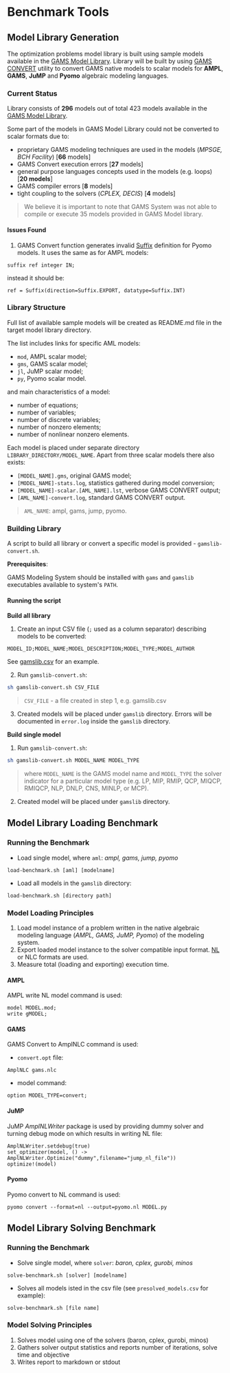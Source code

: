 # Benchmark Tools

## Model Library Generation

The optimization problems model library is built using sample models available in the [GAMS Model Library](https://www.gams.com/latest/gamslib_ml/libhtml/index.html). 
Library will be built by using [GAMS CONVERT](https://www.gams.com/latest/docs/S_CONVERT.html) utility to convert GAMS native models to scalar models for **AMPL**, **GAMS**, **JuMP** and **Pyomo** algebraic modeling languages. 

### Current Status

Library consists of **296** models out of total 423 models available in the [GAMS Model Library](https://www.gams.com/latest/gamslib_ml/libhtml/index.html). 

Some part of the models in GAMS Model Library could not be converted to scalar formats due to:

- proprietary GAMS modeling techniques are used in the models (_MPSGE, BCH Facility_) [**66** models]
- GAMS Convert execution errors [**27** models]
- general purpose languages concepts used in the models (e.g. loops) [**20 models**]
- GAMS compiler errors [**8** models]
- tight coupling to the solvers (_CPLEX, DECIS_) [**4** models]

> We believe it is important to note that GAMS System was not able to compile or execute 35 models provided in GAMS Model library. 

#### Issues Found

1. GAMS Convert function generates invalid [Suffix](https://pyomo.readthedocs.io/en/latest/library_reference/kernel/suffix.html) definition for Pyomo models. It uses the same as for AMPL models:
```
suffix ref integer IN;
```
instead it should be:
```
ref = Suffix(direction=Suffix.EXPORT, datatype=Suffix.INT)
```

### Library Structure

Full list of available sample models will be created as README.md file in the target model library directory. 

The list includes links for specific AML models:

- `mod`, AMPL scalar model;
- `gms`, GAMS scalar model;
- `jl`, JuMP scalar model;
- `py`, Pyomo scalar model.

and main characteristics of a model:

- number of equations;
- number of variables;
- number of discrete variables;
- number of nonzero elements;
- number of nonlinear nonzero elements.

Each model is placed under separate directory `LIBRARY_DIRECTORY/MODEL_NAME`. Apart from three scalar models there also exists:

- `[MODEL_NAME].gms`, original GAMS model;
- `[MODEL_NAME]-stats.log`, statistics gathered during model conversion;
- `[MODEL_NAME]-scalar.[AML_NAME].lst`, verbose GAMS CONVERT output;
- `[AML_NAME]-convert.log`, standard GAMS CONVERT output.

> `AML_NAME`: ampl, gams, jump, pyomo.

### Building Library

A script to build all library or convert a specific model is provided - `gamslib-convert.sh`.

**Prerequisites**:

GAMS Modeling System should be installed with `gams` and `gamslib` executables available to system's `PATH`.

#### Running the script

**Build all library**

1. Create an input CSV file (`;` used as a column separator) describing models to be converted:
```
MODEL_ID;MODEL_NAME;MODEL_DESCRIPTION;MODEL_TYPE;MODEL_AUTHOR
```
See [gamslib.csv](gamslib.csv) for an example.

2. Run `gamslib-convert.sh`:
```sh
sh gamslib-convert.sh CSV_FILE
```
> `CSV_FILE` - a file created in step 1, e.g. gamslib.csv

3. Created models will be placed under `gamslib` directory. Errors will be documented in `error.log` inside the `gamslib` directory.

**Build single model**

1. Run `gamslib-convert.sh`:
```sh
sh gamslib-convert.sh MODEL_NAME MODEL_TYPE
```
> where `MODEL_NAME` is the GAMS model name and `MODEL_TYPE` the solver indicator for a particular model type (e.g. LP, MIP, RMIP, QCP, MIQCP, RMIQCP, NLP, DNLP, CNS, MINLP, or MCP). 

2. Created model will be placed under `gamslib` directory.

## Model Library Loading Benchmark

### Running the Benchmark

- Load single model, where `aml`: _ampl, gams, jump, pyomo_

```
load-benchmark.sh [aml] [modelname]  
```
- Load all models in the `gamslib` directory:

```
load-benchmark.sh [directory path]
```

### Model Loading Principles

1. Load model instance of a problem written in the native algebraic modeling language (_AMPL, GAMS, JuMP, Pyomo_) of the modeling system.
2. Export loaded model instance to the solver compatible input format. [NL](https://en.wikipedia.org/wiki/Nl_(format)) or NLC formats are used.
3. Measure total (loading and exporting) execution time.

#### AMPL

AMPL write NL model command is used:

```
model MODEL.mod;
write gMODEL;
```

#### GAMS

GAMS Convert to AmplNLC command is used:

- `convert.opt` file:

```
AmplNLC gams.nlc
```
- model command: 

```
option MODEL_TYPE=convert;
```

#### JuMP

JuMP *AmplNLWriter* package is used by providing dummy solver and turning debug mode on which results in writing NL file:

```
AmplNLWriter.setdebug(true)
set_optimizer(model, () -> AmplNLWriter.Optimize("dummy",filename="jump_nl_file"))
optimize!(model)
```

#### Pyomo

Pyomo convert to NL command is used:

```
pyomo convert --format=nl --output=pyomo.nl MODEL.py
```
## Model Library Solving Benchmark

### Running the Benchmark

- Solve single model, where `solver`: _baron, cplex, gurobi, minos_

```
solve-benchmark.sh [solver] [modelname] 
```
- Solves all models isted in the csv file (see `presolved_models.csv` for example):

```
solve-benchmark.sh [file name]
```

### Model Solving Principles

1. Solves model using one of the solvers (baron, cplex, gurobi, minos)
2. Gathers solver output statistics and reports number of iterations, solve time and objective
3. Writes report to markdown or stdout
